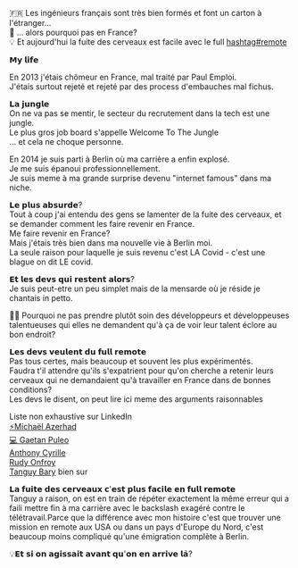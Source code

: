 🇫🇷 Les ingénieurs français sont très bien formés et font un carton à l'étranger...  
🤔 ... alors pourquoi pas en France?  
💡 Et aujourd'hui la fuite des cerveaux est facile avec le full [hashtag#remote](https://www.linkedin.com/feed/hashtag/?keywords=remote&highlightedUpdateUrns=urn%3Ali%3Aactivity%3A7089922280528433152)  
  
𝗠𝘆 𝗹𝗶𝗳𝗲  
  
En 2013 j'étais chômeur en France, mal traité par Paul Emploi.  
J'étais surtout rejeté et rejeté par des process d'embauches mal fichus.  
  
𝗟𝗮 𝗷𝘂𝗻𝗴𝗹𝗲  
On ne va pas se mentir, le secteur du recrutement dans la tech est une jungle.  
Le plus gros job board s'appelle Welcome To The Jungle  
... et cela ne choque personne.  
  
En 2014 je suis parti à Berlin où ma carrière a enfin explosé.  
Je me suis épanoui professionnellement.  
Je suis meme à ma grande surprise devenu "internet famous" dans ma niche.  
  
𝗟𝗲 𝗽𝗹𝘂𝘀 𝗮𝗯𝘀𝘂𝗿𝗱𝗲?  
Tout à coup j'ai entendu des gens se lamenter de la fuite des cerveaux, et se demander comment les faire revenir en France.  
Me faire revenir en France?  
Mais j'étais très bien dans ma nouvelle vie à Berlin moi.  
La seule raison pour laquelle je suis revenu c'est LA Covid - c'est une blague on dit LE covid.  
  
𝗘𝘁 𝗹𝗲𝘀 𝗱𝗲𝘃𝘀 𝗾𝘂𝗶 𝗿𝗲𝘀𝘁𝗲𝗻𝘁 𝗮𝗹𝗼𝗿𝘀?  
Je suis peut-etre un peu simplet mais de la mensarde où je réside je chantais in petto.  
  
🤦‍♀️ Pourquoi ne pas prendre plutôt soin des développeurs et développeuses talentueuses qui elles ne demandent qu'à ça de voir leur talent éclore au bon endroit?  
  
𝗟𝗲𝘀 𝗱𝗲𝘃𝘀 𝘃𝗲𝘂𝗹𝗲𝗻𝘁 𝗱𝘂 𝗳𝘂𝗹𝗹 𝗿𝗲𝗺𝗼𝘁𝗲  
Pas tous certes, mais beaucoup et souvent les plus expérimentés.  
Faudra t'il attendre qu'ils s'expatrient pour qu'on cherche a retenir leurs cerveaux qui ne demandaient qu'à travailler en France dans de bonnes conditions?  
Les devs le disent, on peut lire ici meme des arguments raisonnables  
  
Liste non exhaustive sur LinkedIn  
[](https://www.linkedin.com/in/ACoAAAlizxUBa9BLPUQmnwvHsG4zj2sTOLC2vWE)[⚡️Michaël Azerhad](https://www.linkedin.com/in/michael-azerhad/)  
[](https://www.linkedin.com/in/ACoAABf8N58B1-VJDZoe2Pc31YS7H3laet_4grE)[💻 Gaetan Puleo](https://www.linkedin.com/in/gaetanpuleo/)  
[](https://www.linkedin.com/in/ACoAACBki8cBJLuq0JK7lMNfoQ9stoAtXx2Zpdc)[Anthony Cyrille](https://www.linkedin.com/in/anthony-cyrille/)  
[](https://www.linkedin.com/in/ACoAAA3Gh2wBXmjd5Vk15wO4Fc4G4eCjGnuXdMw)[Rudy Onfroy](https://www.linkedin.com/in/rudy-onfroy/)  
[](https://www.linkedin.com/in/ACoAAAocF6cBoocoalNj-6CaYebin7tKn-wuQyA)[Tanguy Bary](https://www.linkedin.com/in/tanguy-bary-97397748/) bien sur  
  
𝗟𝗮 𝗳𝘂𝗶𝘁𝗲 𝗱𝗲𝘀 𝗰𝗲𝗿𝘃𝗲𝗮𝘂𝘅 𝗰'𝗲𝘀𝘁 𝗽𝗹𝘂𝘀 𝗳𝗮𝗰𝗶𝗹𝗲 𝗲𝗻 𝗳𝘂𝗹𝗹 𝗿𝗲𝗺𝗼𝘁𝗲  
Tanguy a raison, on est en train de répéter exactement la même erreur qui a faili mettre fin à ma carrière avec le backslash exagéré contre le télétravail.Parce que la différence avec mon histoire c'est que trouver une mission en remote aux USA ou dans un pays d'Europe du Nord, c'est beaucoup moins compliqué qu'une émigration complète à Berlin.  
  
💡𝗘𝘁 𝘀𝗶 𝗼𝗻 𝗮𝗴𝗶𝘀𝘀𝗮𝗶𝘁 𝗮𝘃𝗮𝗻𝘁 𝗾𝘂'𝗼𝗻 𝗲𝗻 𝗮𝗿𝗿𝗶𝘃𝗲 𝗹𝗮̀?